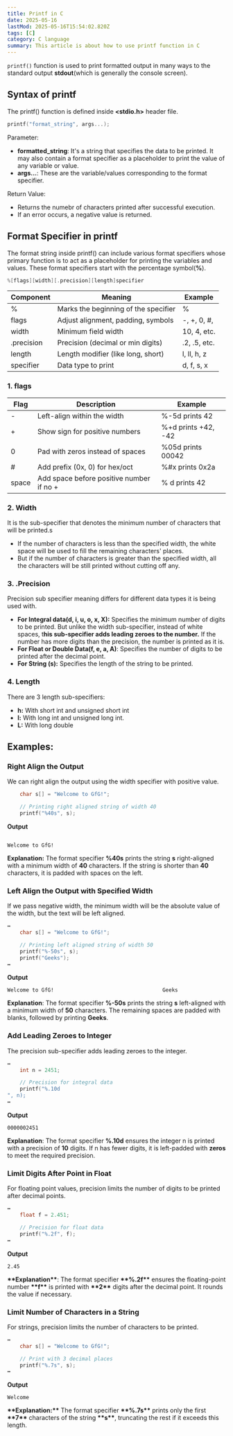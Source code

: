 ```yaml
---
title: Printf in C
date: 2025-05-16
lastMod: 2025-05-16T15:54:02.820Z
tags: [C]
category: C language
summary: This article is about how to use printf function in C
---
```


`printf()` function is used to print formatted output in many ways to the standard output **stdout**(which is generally the console screen).

## Syntax of printf

The printf() function is defined inside **<stdio.h>** header file.

```c
printf("format_string", args...);
```

Parameter:

- **formatted_string**: It's a string that specifies the data to be printed. It may also contain a format specifier as a placeholder to print the value of any variable or value.
- **args...**: These are the variable/values corresponding to the format specifier.

Return Value:

- Returns the numebr of characters printed after successful execution.
- If an error occurs, a negative value is returned.

## Format Specifier in printf

The format string inside printf() can include various format specifiers whose primary function is to act as a placeholder for printing the variables and values. These format specifiers start with the percentage symbol(**%**).

```c
%[flags][width][.precision][length]specifier
```

| **Component** | **Meaning**                          | **Example**  |
| ------------- | ------------------------------------ | ------------ |
| %             | Marks the beginning of the specifier | %            |
| flags         | Adjust alignment, padding, symbols   | -, +, 0, #,  |
| width         | Minimum field width                  | 10, 4, etc.  |
| .precision    | Precision (decimal or min digits)    | .2, .5, etc. |
| length        | Length modifier (like long, short)   | l, ll, h, z  |
| specifier     | Data type to print                   | d, f, s, x   |

### 1. flags

| **Flag** | **Description**                          | **Example**         |
| -------- | ---------------------------------------- | ------------------- |
| -        | Left-align within the width              | %-5d prints 42      |
| +        | Show sign for positive numbers           | %+d prints +42, -42 |
| 0        | Pad with zeros instead of spaces         | %05d prints 00042   |
| #        | Add prefix (0x, 0) for hex/oct           | %#x prints 0x2a     |
| space    | Add space before positive number if no + | % d prints 42       |

### 2. Width

It is the sub-specifier that denotes the minimum number of characters that will be printed.s

- If the number of characters is less than the specified width, the white space will be used to fill the remaining characters' places.
- But if the number of characters is greater than the specified width, all the characters will be still printed without cutting off any.

### 3. .Precision

Precision sub specifier meaning differs for different data types it is being used with.

- **For Integral data(d, i, u, o, x, X):** Specifies the minimum number of digits to be printed. But unlike the width sub-specifier, instead of white spaces, t**his sub-specifier adds leading zeroes to the number.** If the number has more digits than the precision, the number is printed as it is.
- **For Float or Double Data(f, e, a, A)**: Specifies the number of digits to be printed after the decimal point.
- **For String (s):** Specifies the length of the string to be printed.

### 4. Length

There are 3 length sub-specifiers:

- **h:** With short int and unsigned short int
- **l:** With long int and unsigned long int.
- **L:** With long double

## Examples:

### Right Align the Output

We can right align the output using the width specifier with positive value.

```c
    char s[] = "Welcome to GfG!";

    // Printing right aligned string of width 40
    printf("%40s", s);

```

**Output**

```
                                                                                     Welcome to GfG!
```

**Explanation:** The format specifier **%40s** prints the string **s** right-aligned with a minimum width of **40** characters. If the string is shorter than **40** characters, it is padded with spaces on the left.

### Left Align the Output with Specified Width

If we pass negative width, the minimum width will be the absolute value of the width, but the text will be left aligned.

```c
↔
    char s[] = "Welcome to GfG!";

    // Printing left aligned string of width 50
    printf("%-50s", s);
    printf("Geeks");
↔
```

**Output**

```
Welcome to GfG!                                   Geeks
```

**Explanation**: The format specifier **%-50s** prints the string **s** left-aligned with a minimum width of **50** characters. The remaining spaces are padded with blanks, followed by printing **Geeks**.

### **Add Leading Zeroes to Integer**

The precision sub-specifier adds leading zeroes to the integer.

```c
↔
    int n = 2451;

    // Precision for integral data
    printf("%.10d
", n);
↔
```

**Output**

```
0000002451
```

**Explanation**: The format specifier **%.10d** ensures the integer n is printed with a precision of **10** digits. If n has fewer digits, it is left-padded with **zeros** to meet the required precision.

### **Limit Digits After Point in Float**

For floating point values, precision limits the number of digits to be printed after decimal points.

```c
↔
    float f = 2.451;

    // Precision for float data
    printf("%.2f", f);
↔
```

**Output**

```
2.45
```

**\*\*Explanation\*\***: The format specifier **\*\*%.2f\*\*** ensures the floating-point number **\*\*f\*\*** is printed with **\*\*2\*\*** digits after the decimal point. It rounds the value if necessary.

### **Limit Number of Characters in a String**

For strings, precision limits the number of characters to be printed.

```c
↔
    char s[] = "Welcome to GfG!";

    // Print with 3 decimal places
    printf("%.7s", s);
↔
```

**Output**

```
Welcome
```

**\*\*Explanation:\*\*** The format specifier **\*\*%.7s\*\*** prints only the first **\*\*7\*\*** characters of the string **\*\*s\*\***, truncating the rest if it exceeds this length.
